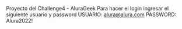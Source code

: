 Proyecto del Challenge4 - AluraGeek
Para hacer el login ingresar el siguiente usuario y password
USUARIO: alura@alura.com
PASSWORD: Alura2022!